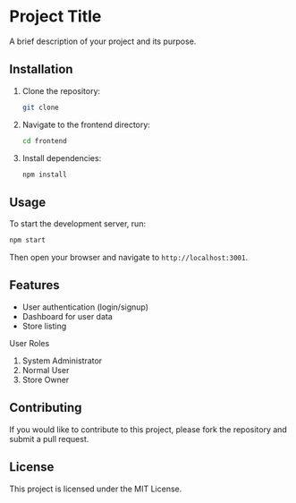 # Project Title

A brief description of your project and its purpose.

## Installation

1. Clone the repository:
   ```bash
   git clone 
   ```
2. Navigate to the frontend directory:
   ```bash
   cd frontend
   ```
3. Install dependencies:
   ```bash
   npm install
   ```

## Usage

To start the development server, run:
```bash
npm start
```
Then open your browser and navigate to `http://localhost:3001`.

## Features

- User authentication (login/signup)
- Dashboard for user data
- Store listing

User Roles 

1. System Administrator 
2. Normal User 
3. Store Owner 

## Contributing

If you would like to contribute to this project, please fork the repository and submit a pull request.

## License

This project is licensed under the MIT License.

